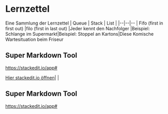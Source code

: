 # Lernzettel
Eine Sammlung der Lernzettel
| Queue | Stack | List |
|--|--|--
| Fifo (first in first out)  |filo (first in last out)  |Jeder kennt den Nachfolger
|Beispiel: Schlange im Supermarkt|Beispiel: Stoppel an Kartons|Diese Komische Wartesituation beim Friseur 


## Super Markdown Tool
https://stackedit.io/app#
<!--stackedit_data:
eyJoaXN0b3J5IjpbMTUzMDM1Mjc5NiwtMTgxNjYzOTcxOV19
-->
<a href="https://stackedit.io/app#providerId=githubWorkspace&owner=INFOGruppeC&repo=Lernzettel&branch=main" target="_blank">Hier stackedit.io öffnen</a>|  |

## Super Markdown Tool
https://stackedit.io/app#
<!--stackedit_data:
eyJoaXN0b3J5IjpbMjAxMzc4MTQ2M119
-->